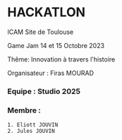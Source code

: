 # HACKATLON

ICAM Site de Toulouse

Game Jam 14 et 15 Octobre 2023

Thême: Innovation à travers l'histoire

Organisateur : Firas MOURAD

### Equipe : Studio 2025
### Membre :
    1. Eliott JOUVIN
    2. Jules JOUVIN
